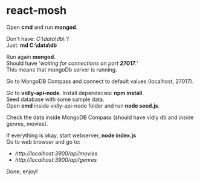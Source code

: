 # react-mosh

Open <b>cmd</b> and run <b>mongod</b>.

Don't have: <i>C:\data\db\ </i>? </br>
Just: <b>md C:\data\db</b>

Run again <b>mongod</b>. </br>
Should have <i>'waiting for connections on port <b>27017</b>.'</i> </br>
This means that mongoDb server is running.

Go to MongoDB Compass and connect to default values (localhost, 27017).

Go to <b>vidly-api-node</b>. Install dependecies: <b>npm install</b>.</br>
Seed database with some sample data.</br>
Open <b>cmd</b> inside vidly-api-node folder and run <b>node seed.js</b>.</br>

Check the data inside MongoDB Compass (should have vidly db and inside genres, movies).

If everything is okay, start webserver, <b>node index.js</b></br>
Go to web browser and go to:</br> 
- <i>http://localhost:3900/api/movies</i></br>
- <i>http://localhost:3900/api/genres</i></br>

Done, enjoy!
